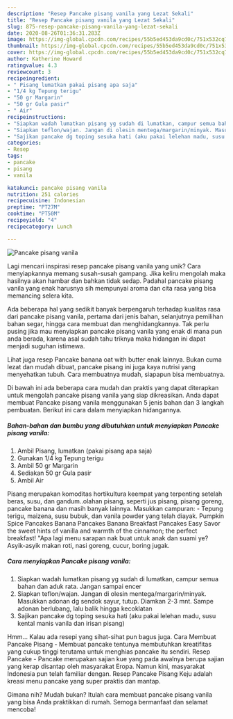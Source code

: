 ```yaml
---
description: "Resep Pancake pisang vanila yang Lezat Sekali"
title: "Resep Pancake pisang vanila yang Lezat Sekali"
slug: 875-resep-pancake-pisang-vanila-yang-lezat-sekali
date: 2020-08-26T01:36:31.283Z
image: https://img-global.cpcdn.com/recipes/55b5ed453da9cd0c/751x532cq70/pancake-pisang-vanila-foto-resep-utama.jpg
thumbnail: https://img-global.cpcdn.com/recipes/55b5ed453da9cd0c/751x532cq70/pancake-pisang-vanila-foto-resep-utama.jpg
cover: https://img-global.cpcdn.com/recipes/55b5ed453da9cd0c/751x532cq70/pancake-pisang-vanila-foto-resep-utama.jpg
author: Katherine Howard
ratingvalue: 4.3
reviewcount: 3
recipeingredient:
- " Pisang lumatkan pakai pisang apa saja"
- "1/4 kg Tepung terigu"
- "50 gr Margarin"
- "50 gr Gula pasir"
- " Air"
recipeinstructions:
- "Siapkan wadah lumatkan pisang yg sudah di lumatkan, campur semua bahan dan aduk rata. Jangan sampai encer"
- "Siapkan teflon/wajan. Jangan di olesin mentega/margarin/minyak. Masukkan adonan dg sendok sayur, tutup. Diamkan 2-3 mnt. Sampe adonan berlubang, lalu balik hingga kecoklatan"
- "Sajikan pancake dg toping sesuka hati (aku pakai lelehan madu, susu kental manis vanila dan irisan pisang)"
categories:
- Resep
tags:
- pancake
- pisang
- vanila

katakunci: pancake pisang vanila 
nutrition: 251 calories
recipecuisine: Indonesian
preptime: "PT27M"
cooktime: "PT50M"
recipeyield: "4"
recipecategory: Lunch

---
```



![Pancake pisang vanila](https://img-global.cpcdn.com/recipes/55b5ed453da9cd0c/751x532cq70/pancake-pisang-vanila-foto-resep-utama.jpg)

Lagi mencari inspirasi resep pancake pisang vanila yang unik? Cara menyiapkannya memang susah-susah gampang. Jika keliru mengolah maka hasilnya akan hambar dan bahkan tidak sedap. Padahal pancake pisang vanila yang enak harusnya sih mempunyai aroma dan cita rasa yang bisa memancing selera kita.

Ada beberapa hal yang sedikit banyak berpengaruh terhadap kualitas rasa dari pancake pisang vanila, pertama dari jenis bahan, selanjutnya pemilihan bahan segar, hingga cara membuat dan menghidangkannya. Tak perlu pusing jika mau menyiapkan pancake pisang vanila yang enak di mana pun anda berada, karena asal sudah tahu triknya maka hidangan ini dapat menjadi suguhan istimewa.

Lihat juga resep Pancake banana oat with butter enak lainnya. Bukan cuma lezat dan mudah dibuat, pancake pisang ini juga kaya nutrisi yang menyehatkan tubuh. Cara membuatnya mudah, siapapun bisa membuatnya.


Di bawah ini ada beberapa cara mudah dan praktis yang dapat diterapkan untuk mengolah pancake pisang vanila yang siap dikreasikan. Anda dapat membuat Pancake pisang vanila menggunakan 5 jenis bahan dan 3 langkah pembuatan. Berikut ini cara dalam menyiapkan hidangannya.

<!--inarticleads1-->

##### Bahan-bahan dan bumbu yang dibutuhkan untuk menyiapkan Pancake pisang vanila:

1. Ambil  Pisang, lumatkan (pakai pisang apa saja)
1. Gunakan 1/4 kg Tepung terigu
1. Ambil 50 gr Margarin
1. Sediakan 50 gr Gula pasir
1. Ambil  Air


Pisang merupakan komoditas hortikultura keempat yang terpenting setelah beras, susu, dan gandum..olahan pisang, seperti jus pisang, pisang goreng, pancake banana dan masih banyak lainnya. Masukkan campuran: - Tepung terigu, maizena, susu bubuk, dan vanila powder yang telah diayak. Pumpkin Spice Pancakes Banana Pancakes Banana Breakfast Pancakes Easy Savor the sweet hints of vanilla and warmth of the cinnamon; the perfect breakfast! &#34;Apa lagi menu sarapan nak buat untuk anak dan suami ye? Asyik-asyik makan roti, nasi goreng, cucur, boring jugak. 

<!--inarticleads2-->

##### Cara menyiapkan Pancake pisang vanila:

1. Siapkan wadah lumatkan pisang yg sudah di lumatkan, campur semua bahan dan aduk rata. Jangan sampai encer
1. Siapkan teflon/wajan. Jangan di olesin mentega/margarin/minyak. Masukkan adonan dg sendok sayur, tutup. Diamkan 2-3 mnt. Sampe adonan berlubang, lalu balik hingga kecoklatan
1. Sajikan pancake dg toping sesuka hati (aku pakai lelehan madu, susu kental manis vanila dan irisan pisang)


Hmm… Kalau ada resepi yang sihat-sihat pun bagus juga. Cara Membuat Pancake Pisang - Membuat pancake tentunya membutuhkan kreatifitas yang cukup tinggi terutama untuk menghias pancake itu sendiri. Resep Pancake - Pancake merupakan sajian kue yang pada awalnya berupa sajian yang kerap disantap oleh masyarakat Eropa. Namun kini, masyarakat Indonesia pun telah familiar dengan. Resep Pancake Pisang Keju adalah kreasi menu pancake yang super praktis dan mantap. 

Gimana nih? Mudah bukan? Itulah cara membuat pancake pisang vanila yang bisa Anda praktikkan di rumah. Semoga bermanfaat dan selamat mencoba!
